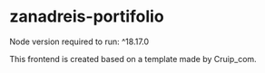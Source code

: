 # zanadreis-portifolio
Node version required to run: ^18.17.0

This frontend is created based on a template made by Cruip_com.